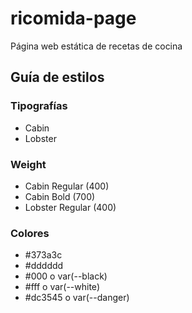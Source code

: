 # ricomida-page
Página web estática de recetas de cocina

## Guía de estilos

### Tipografías

- Cabin
- Lobster

### Weight

- Cabin Regular (400)
- Cabin Bold (700)
- Lobster Regular (400)

### Colores
- #373a3c
- #dddddd
- #000 o var(--black)
- #fff o var(--white)
- #dc3545 o var(--danger)